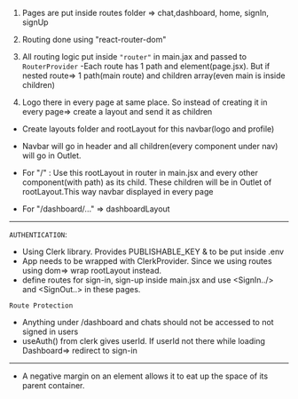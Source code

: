 1. Pages are put inside routes folder => chat,dashboard, home, signIn, signUp
2. Routing done using "react-router-dom"
3. All routing logic put inside `"router"` in main.jax and passed to `RouterProvider`
   -Each route has 1 path and element(page.jsx). But if nested route=> 1 path(main route) and children array(even main is inside children)

4. Logo there in every page at same place. So instead of creating it in every page=> create a layout and send it as children

- Create layouts folder and rootLayout for this navbar(logo and profile)
- Navbar will go in header and all children(every component under nav) will go in Outlet.
- For "/" : Use this rootLayout in router in main.jsx and every other component(with path) as its child. These children will be in Outlet of rootLayout.This way navbar displayed in every page

- For "/dashboard/..." => dashboardLayout 
--------------

` AUTHENTICATION `:


- Using Clerk library. Provides PUBLISHABLE_KEY & to be put inside .env
- App needs to be wrapped with ClerkProvider. Since we using routes using dom=> wrap rootLayout instead.
- define routes for sign-in, sign-up inside main.jsx and use <SignIn../> and <SignOut..> in these pages. 

`Route Protection`
- Anything under /dashboard and chats should not be accessed to not signed in users
- useAuth() from clerk gives userId. If userId not there while loading Dashboard=> redirect to sign-in

-------------------

- A negative margin on an element allows it to eat up the space of its parent container.

